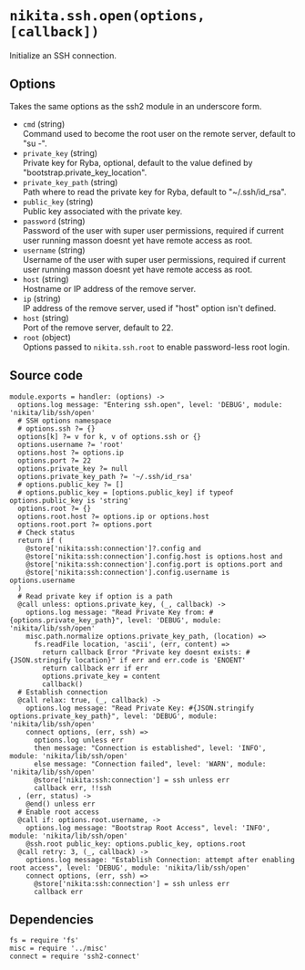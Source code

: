 
# `nikita.ssh.open(options, [callback])`

Initialize an SSH connection.

## Options

Takes the same options as the ssh2 module in an underscore form.

* `cmd` (string)   
  Command used to become the root user on the remote server, default to "su -".   
* `private_key` (string)   
  Private key for Ryba, optional, default to the value defined by
  "bootstrap.private_key_location".   
* `private_key_path` (string)   
  Path where to read the private key for Ryba, default to "~/.ssh/id_rsa".   
* `public_key` (string)   
  Public key associated with the private key.   
* `password` (string)   
  Password of the user with super user permissions, required if current user 
  running masson doesnt yet have remote access as root.   
* `username` (string)   
  Username of the user with super user permissions, required if current user 
  running masson doesnt yet have remote access as root.  
* `host` (string)   
  Hostname or IP address of the remove server.   
* `ip` (string)   
  IP address of the remove server, used if "host" option isn't defined.   
* `host` (string)   
  Port of the remove server, default to 22.   
* `root` (object)    
  Options passed to `nikita.ssh.root` to enable password-less root login.   

## Source code

    module.exports = handler: (options) ->
      options.log message: "Entering ssh.open", level: 'DEBUG', module: 'nikita/lib/ssh/open'
      # SSH options namespace
      # options.ssh ?= {}
      options[k] ?= v for k, v of options.ssh or {}
      options.username ?= 'root'
      options.host ?= options.ip
      options.port ?= 22
      options.private_key ?= null
      options.private_key_path ?= '~/.ssh/id_rsa'
      # options.public_key ?= []
      # options.public_key = [options.public_key] if typeof options.public_key is 'string'
      options.root ?= {}
      options.root.host ?= options.ip or options.host
      options.root.port ?= options.port
      # Check status
      return if (
        @store['nikita:ssh:connection']?.config and
        @store['nikita:ssh:connection'].config.host is options.host and
        @store['nikita:ssh:connection'].config.port is options.port and
        @store['nikita:ssh:connection'].config.username is options.username
      )
      # Read private key if option is a path
      @call unless: options.private_key, (_, callback) ->
        options.log message: "Read Private Key from: #{options.private_key_path}", level: 'DEBUG', module: 'nikita/lib/ssh/open'
        misc.path.normalize options.private_key_path, (location) =>
          fs.readFile location, 'ascii', (err, content) =>
            return callback Error "Private key doesnt exists: #{JSON.stringify location}" if err and err.code is 'ENOENT'
            return callback err if err
            options.private_key = content
            callback()
      # Establish connection
      @call relax: true, (_, callback) ->
        options.log message: "Read Private Key: #{JSON.stringify options.private_key_path}", level: 'DEBUG', module: 'nikita/lib/ssh/open'
        connect options, (err, ssh) =>
          options.log unless err
          then message: "Connection is established", level: 'INFO', module: 'nikita/lib/ssh/open'
          else message: "Connection failed", level: 'WARN', module: 'nikita/lib/ssh/open'
          @store['nikita:ssh:connection'] = ssh unless err
          callback err, !!ssh
      , (err, status) ->
        @end() unless err
      # Enable root access
      @call if: options.root.username, ->
        options.log message: "Bootstrap Root Access", level: 'INFO', module: 'nikita/lib/ssh/open'
        @ssh.root public_key: options.public_key, options.root
      @call retry: 3, (_, callback) ->
        options.log message: "Establish Connection: attempt after enabling root access", level: 'DEBUG', module: 'nikita/lib/ssh/open'
        connect options, (err, ssh) =>
          @store['nikita:ssh:connection'] = ssh unless err
          callback err

## Dependencies

    fs = require 'fs'
    misc = require '../misc'
    connect = require 'ssh2-connect'
